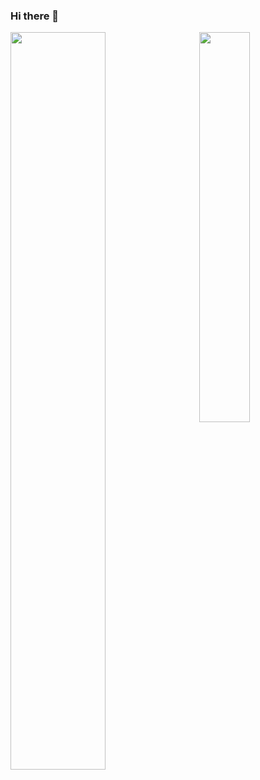 ### Hi there 👋

<div>
  <img src="https://github-readme-stats-git-masterrstaa-rickstaa.vercel.app/api?username=rusty3699&theme=github_dark&show_icons=true&count_private=true&hide=prs,contribs" style="width:55%;" />
  <img src="https://github-readme-stats-git-masterrstaa-rickstaa.vercel.app/api/top-langs/?username=rusty3699&layout=compact&hide=html&theme=github_dark&langs_count=8" style="width:40%;" align="right"/>
</div>

<!--
**rusty3699/rusty3699** is a ✨ _special_ ✨ repository because its `README.md` (this file) appears on your GitHub profile.

Here are some ideas to get you started:

- 🔭 I’m currently working on ...
- 🌱 I’m currently learning ...
- 👯 I’m looking to collaborate on ...
- 🤔 I’m looking for help with ...
- 💬 Ask me about ...
- 📫 How to reach me: ...
- 😄 Pronouns: ...
- ⚡ Fun fact: ...
-->
